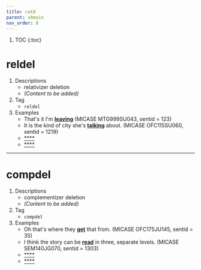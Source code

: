 ```yaml
---
title: cat8
parent: vbmain
nav_order: 8
---
```

1. TOC
{:toc}

# reldel

1. Descriptions
    - relativizer deletion
    - *(Content to be added)*
2. Tag
    - `reldel`
3. Examples
    - That's it I'm <ins>**leaving**</ins> (MICASE MTG999SU043, sentid = 123)
    - It is the kind of city she's <ins>**talking**</ins> about. (MICASE OFC115SU060, sentid = 1219)
    - <ins>****</ins>
    - <ins>****</ins>

---

# compdel

1. Descriptions
    - complementizer deletion
    - *(Content to be added)*
2. Tag
    - `compdel`
3. Examples
    - Oh that's where they <ins>**get**</ins> that from. (MICASE OFC175JU145, sentid = 35)
    - I think the story can be <ins>**read**</ins> in three, separate levels. (MICASE SEM140JG070, sentid = 1303)
    - <ins>****</ins>
    - <ins>****</ins>

